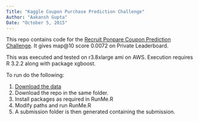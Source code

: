 ```yaml
---
Title: "Kaggle Coupon Purchase Prediction Challenge"
Author: "Aakansh Gupta"
Date: "October 5, 2015"
---
```


This repo contains code for the [Recruit Ponpare Coupon Prediction Challenge](https://www.kaggle.com/c/coupon-purchase-prediction/). It gives map@10 score 0.0072 on Private Leaderboard.


This was executed and tested on r3.8xlarge ami on AWS. Execution requires R 3.2.2 along with package xgboost.

To run do the following:

1. [Download the data](https://www.kaggle.com/c/coupon-purchase-prediction/data)
2. Download the repo in the same folder.
3. Install packages as required in RunMe.R
4. Modify paths and run RunMe.R
5. A submission folder is then generated containing the submission.



